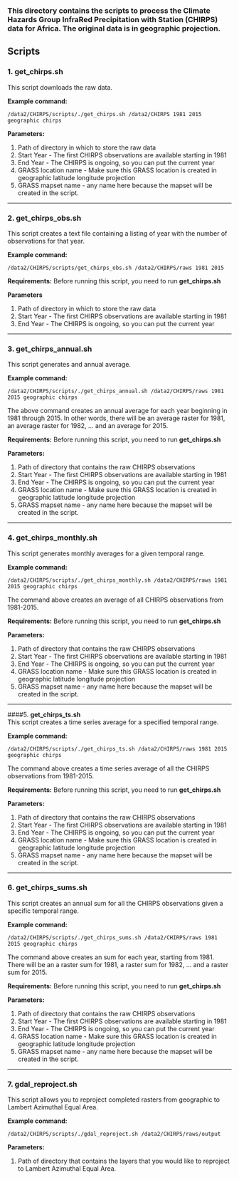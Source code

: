### This directory contains the scripts to process the Climate Hazards Group InfraRed Precipitation with Station (CHIRPS) data for Africa. The original data is in geographic projection.

## Scripts
### 1. **get_chirps.sh** <br/>
This script downloads the raw data.

**Example command:** 

``
/data2/CHIRPS/scripts/./get_chirps.sh /data2/CHIRPS 1981 2015 geographic chirps
``

**Parameters:**

  1. Path of directory in which to store the raw data
  2. Start Year - The first CHIRPS observations are available starting in 1981
  3. End Year - The CHIRPS is ongoing, so you can put the current year
  4. GRASS location name - Make sure this GRASS location is created in geographic latitude longitude projection
  5. GRASS mapset name - any name here because the mapset will be created in the script.

---
### 2. **get_chirps_obs.sh** <br/>
This script creates a text file containing a listing of year with the number of observations for that year.

**Example command:** 

``
/data2/CHIRPS/scripts/get_chirps_obs.sh /data2/CHIRPS/raws 1981 2015
``

**Requirements:**
Before running this script, you need to run **get_chirps.sh** 

**Parameters**
  1. Path of directory in which to store the raw data
  2. Start Year - The first CHIRPS observations are available starting in 1981
  3. End Year - The CHIRPS is ongoing, so you can put the current year

---
### 3. **get_chirps_annual.sh** <br/>
This script generates and annual average.

**Example command:** 

``
/data2/CHIRPS/scripts/./get_chirps_annual.sh /data2/CHIRPS/raws 1981 2015 geographic chirps
``

The above command creates an annual average for each year beginning in 1981 through 2015. In other words, there will be an average raster for 1981, an average raster for 1982, ... and an average for 2015.

**Requirements:**
Before running this script, you need to run **get_chirps.sh** 

**Parameters:**

  1. Path of directory that contains the raw CHIRPS observations
  2. Start Year - The first CHIRPS observations are available starting in 1981
  3. End Year - The CHIRPS is ongoing, so you can put the current year
  4. GRASS location name - Make sure this GRASS location is created in geographic latitude longitude projection
  5. GRASS mapset name - any name here because the mapset will be created in the script.

---
### 4. **get_chirps_monthly.sh** <br/>
This script generates monthly averages for a given temporal range.

**Example command:** 

``
/data2/CHIRPS/scripts/./get_chirps_monthly.sh /data2/CHIRPS/raws 1981 2015 geographic chirps
``

The command above creates an average of all CHIRPS observations from 1981-2015.

**Requirements:**
Before running this script, you need to run **get_chirps.sh** 

**Parameters:**

  1. Path of directory that contains the raw CHIRPS observations
  2. Start Year - The first CHIRPS observations are available starting in 1981
  3. End Year - The CHIRPS is ongoing, so you can put the current year
  4. GRASS location name - Make sure this GRASS location is created in geographic latitude longitude projection
  5. GRASS mapset name - any name here because the mapset will be created in the script.

---
####5. **get_chirps_ts.sh** <br/>
This script creates a time series average for a specified temporal range.

**Example command:** 

``
/data2/CHIRPS/scripts/./get_chirps_ts.sh /data2/CHIRPS/raws 1981 2015 geographic chirps
``

The command above creates a time series average of all the CHIRPS observations from 1981-2015.

**Requirements:**
Before running this script, you need to run **get_chirps.sh** 

**Parameters:**

  1. Path of directory that contains the raw CHIRPS observations
  2. Start Year - The first CHIRPS observations are available starting in 1981
  3. End Year - The CHIRPS is ongoing, so you can put the current year
  4. GRASS location name - Make sure this GRASS location is created in geographic latitude longitude projection
  5. GRASS mapset name - any name here because the mapset will be created in the script.

---
### 6. **get_chirps_sums.sh** <br/>
This script creates an annual sum for all the CHIRPS observations given a specific temporal range.

**Example command:** 

``
/data2/CHIRPS/scripts/./get_chirps_sums.sh /data2/CHIRPS/raws 1981 2015 geographic chirps
``

The command above creates an sum for each year, starting from 1981. There will be an a raster sum for 1981, a raster sum for 1982, ... and a raster sum for 2015.

**Requirements:**
Before running this script, you need to run **get_chirps.sh** 

**Parameters:**

  1. Path of directory that contains the raw CHIRPS observations
  2. Start Year - The first CHIRPS observations are available starting in 1981
  3. End Year - The CHIRPS is ongoing, so you can put the current year
  4. GRASS location name - Make sure this GRASS location is created in geographic latitude longitude projection
  5. GRASS mapset name - any name here because the mapset will be created in the script.

---
### 7. **gdal_reproject.sh**<br/>
This script allows you to reproject completed rasters from geographic to Lambert Azimuthal Equal Area.

**Example command:**

``
/data2/CHIRPS/scripts/./gdal_reproject.sh /data2/CHIRPS/raws/output
``

**Parameters:**

  1. Path of directory that contains the layers that you would like to reproject to Lambert Azimuthal Equal Area.

